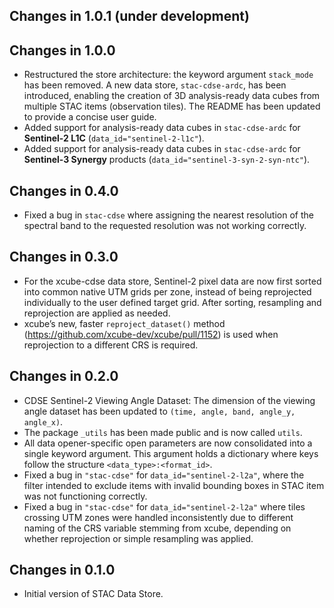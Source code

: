 ## Changes in 1.0.1 (under development)
 
## Changes in 1.0.0

* Restructured the store architecture: the keyword argument `stack_mode` has been
  removed. A new data store, `stac-cdse-ardc`, has been introduced, enabling the
  creation of 3D analysis-ready data cubes from multiple STAC items (observation
  tiles). The README has been updated to provide a concise user guide.
* Added support for analysis-ready data cubes in `stac-cdse-ardc` for **Sentinel-2
  L1C** (`data_id="sentinel-2-l1c"`).
* Added support for analysis-ready data cubes in `stac-cdse-ardc` for **Sentinel-3
  Synergy** products (`data_id="sentinel-3-syn-2-syn-ntc"`).


## Changes in 0.4.0

* Fixed a bug in `stac-cdse` where assigning the nearest resolution of the spectral 
  band to the requested resolution was not working correctly.

## Changes in 0.3.0

* For the xcube-cdse data store, Sentinel-2 pixel data are now first sorted into 
  common native UTM grids per zone, instead of being reprojected individually to the
  user defined target grid. After sorting, resampling and reprojection are applied 
  as needed.
* xcube’s new, faster `reproject_dataset()` method (https://github.com/xcube-dev/xcube/pull/1152)
  is used when reprojection to a different CRS is required.

## Changes in 0.2.0

* CDSE Sentinel-2 Viewing Angle Dataset: The dimension of the viewing angle dataset 
  has been updated to `(time, angle, band, angle_y, angle_x)`.  
* The package `_utils` has been made public and is now called `utils`.
* All data opener-specific open parameters are now consolidated into a single keyword
  argument. This argument holds a dictionary where keys follow the structure
  `<data_type>:<format_id>`.
* Fixed a bug in `"stac-cdse"` for `data_id="sentinel-2-l2a"`, where the filter 
  intended to exclude items with invalid bounding boxes in STAC item was
  not functioning correctly.
* Fixed a bug in `"stac-cdse"` for `data_id="sentinel-2-l2a"` where tiles crossing UTM
  zones were handled inconsistently due to different naming of the CRS variable
  stemming from xcube, depending on whether reprojection or simple resampling was
  applied.


## Changes in 0.1.0

* Initial version of STAC Data Store.
